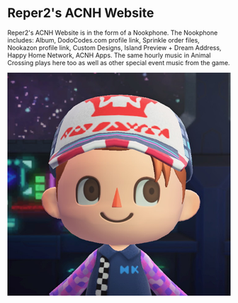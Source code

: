 # Reper2's ACNH Website
Reper2's ACNH Website is in the form of a Nookphone. The Nookphone includes: Album, DodoCodes.com profile link, Sprinkle order files, Nookazon profile link, Custom Designs, Island Preview + Dream Address, Happy Home Network, ACNH Apps. The same hourly music in Animal Crossing plays here too as well as other special event music from the game.

![Logo](logo.png)
